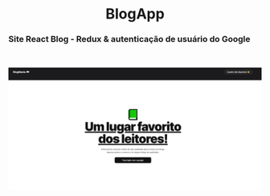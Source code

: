 <h1 align="center">BlogApp</h1>

### Site React Blog - Redux & autenticação de usuário do Google

<br />

![](/src/assets/2022-02-23.png)
